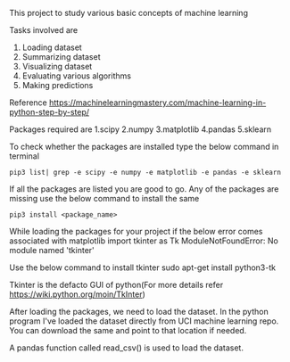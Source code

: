 This project to study various basic concepts of machine learning

Tasks involved are
1. Loading dataset
2. Summarizing dataset
3. Visualizing dataset
4. Evaluating various algorithms
5. Making predictions

Reference https://machinelearningmastery.com/machine-learning-in-python-step-by-step/

Packages required are
1.scipy
2.numpy
3.matplotlib
4.pandas
5.sklearn

To check whether the packages are installed type the below command in terminal

	pip3 list| grep -e scipy -e numpy -e matplotlib -e pandas -e sklearn

If all the packages are listed you are good to go.
Any of the packages are missing use the below command to install the same

	pip3 install <package_name>


While loading the packages for your project if the below error comes associated with matplotlib
	import tkinter as Tk
	ModuleNotFoundError: No module named 'tkinter'

Use the below command to install tkinter
	sudo apt-get install python3-tk

Tkinter is the defacto GUI of python(For more details refer https://wiki.python.org/moin/TkInter)

After loading the packages, we need to load the dataset. In the python program I've loaded the dataset directly from UCI machine learning repo. You can download the same and point to that location if needed.

A pandas function called read_csv() is used to load the dataset.
